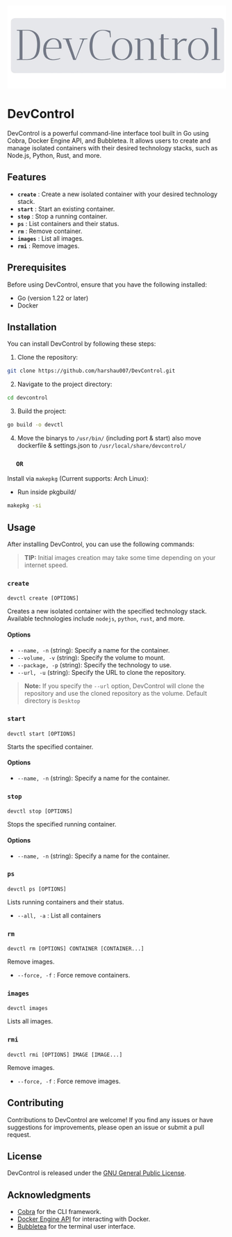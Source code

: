 ![DevControl](assets/DevControl.png)

# DevControl

DevControl is a powerful command-line interface tool built in Go using Cobra, Docker Engine API, and Bubbletea. It allows users to create and manage isolated containers with their desired technology stacks, such as Node.js, Python, Rust, and more.

## Features

- **`create`** : Create a new isolated container with your desired technology stack.
- **`start`** : Start an existing container.
- **`stop`** : Stop a running container.
- **`ps`** : List containers and their status.
- **`rm`** : Remove container.
- **`images`** : List all images.
- **`rmi`** : Remove images.

## Prerequisites

Before using DevControl, ensure that you have the following installed:

- Go (version 1.22 or later)
- Docker

## Installation

You can install DevControl by following these steps:

1. Clone the repository:

```bash
git clone https://github.com/harshau007/DevControl.git
```

2. Navigate to the project directory:

```bash
cd devcontrol
```

3. Build the project:

```bash
go build -o devctl
```

4. Move the binarys to `/usr/bin/` (including port & start) also move dockerfile & settings.json to `/usr/local/share/devcontrol/`

### &emsp; `OR`
Install via `makepkg` (Current supports: Arch Linux):
- Run inside pkgbuild/
```bash
makepkg -si 
```
## Usage

After installing DevControl, you can use the following commands:
> **TIP:** Initial images creation may take some time depending on your internet speed.
### `create`

```
devctl create [OPTIONS]
```

Creates a new isolated container with the specified technology stack. Available technologies include `nodejs`, `python`, `rust`, and more.

#### Options

- `--name, -n` (string): Specify a name for the container.
- `--volume, -v` (string): Specify the volume to mount.
- `--package, -p` (string): Specify the technology to use.
- `--url, -u` (string): Specify the URL to clone the repository.

> **Note:** If you specify the `--url` option, DevControl will clone the repository and use the cloned repository as the volume. Default directory is `Desktop`

### `start`

```
devctl start [OPTIONS]
```

Starts the specified container.
#### Options

- `--name, -n` (string): Specify a name for the container.

### `stop`

```
devctl stop [OPTIONS]
```

Stops the specified running container.
#### Options

- `--name, -n` (string): Specify a name for the container.
### `ps`

```
devctl ps [OPTIONS]
```

Lists running containers and their status.

- `--all, -a` : List all containers


### `rm`

```
devctl rm [OPTIONS] CONTAINER [CONTAINER...]
```

Remove images.
- `--force, -f` : Force remove containers.

### `images`

```
devctl images
```

Lists all images.

### `rmi`

```
devctl rmi [OPTIONS] IMAGE [IMAGE...]
```

Remove images.
- `--force, -f` : Force remove images.

## Contributing

Contributions to DevControl are welcome! If you find any issues or have suggestions for improvements, please open an issue or submit a pull request.

## License

DevControl is released under the [GNU General Public License](LICENSE).

## Acknowledgments

- [Cobra](https://github.com/spf13/cobra) for the CLI framework.
- [Docker Engine API](https://docs.docker.com/engine/api/) for interacting with Docker.
- [Bubbletea](https://github.com/charmbracelet/bubbletea) for the terminal user interface.
